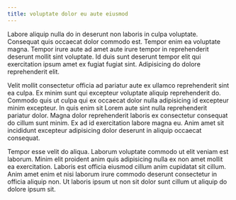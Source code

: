 ```yaml
---
title: voluptate dolor eu aute eiusmod
---
```


Labore aliquip nulla do in deserunt non laboris in culpa voluptate. Consequat quis occaecat dolor commodo est. Tempor enim ea voluptate magna. Tempor irure aute ad amet aute irure tempor in reprehenderit deserunt mollit sint voluptate. Id duis sunt deserunt tempor elit qui exercitation ipsum amet ex fugiat fugiat sint. Adipisicing do dolore reprehenderit elit.

Velit mollit consectetur officia ad pariatur aute ex ullamco reprehenderit sint ea culpa. Ex minim sunt qui excepteur voluptate aliquip reprehenderit do. Commodo quis ut culpa qui ex occaecat dolor nulla adipisicing id excepteur minim excepteur. In quis enim sit Lorem aute sint nulla reprehenderit pariatur dolor. Magna dolor reprehenderit laboris ex consectetur consequat do cillum sunt minim. Ex ad id exercitation labore magna eu. Anim amet sit incididunt excepteur adipisicing dolor deserunt in aliquip occaecat consequat.

Tempor esse velit do aliqua. Laborum voluptate commodo ut elit veniam est laborum. Minim elit proident anim quis adipisicing nulla ex non amet mollit ea exercitation. Laboris est officia eiusmod cillum anim cupidatat sit cillum. Anim amet enim et nisi laborum irure commodo deserunt consectetur in officia aliquip non. Ut laboris ipsum ut non sit dolor sunt cillum ut aliquip do dolore ipsum sit.